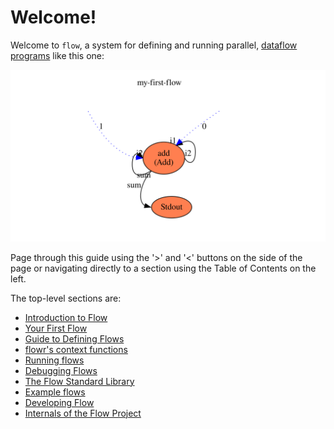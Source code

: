 # Welcome!
Welcome to `flow`, a system for defining and running parallel, 
[dataflow programs](https://en.wikipedia.org/wiki/Dataflow_programming) like this one:

![First flow](first_flow/first.svg)

Page through this guide using the '>' and '<' buttons on the side of the page or navigating directly
to a section using the Table of Contents on the left.

The top-level sections are:
* [Introduction to Flow](introduction/what_is_flow.md)
* [Your First Flow](first_flow/first_flow.md)
* [Guide to Defining Flows](describing/definition_overview.md)
* [flowr's context functions](../flowr/src/bin/flowrcli/context/flowr_context_functions.md)
* [Running flows](running/running.md)
* [Debugging Flows](debugging/debugger.md)
* [The Flow Standard Library](../flowstdlib/README.md)
* [Example flows](../flowr/examples/README.md)
* [Developing Flow](developing/overview.md)
* [Internals of the Flow Project](internals/overview.md)
